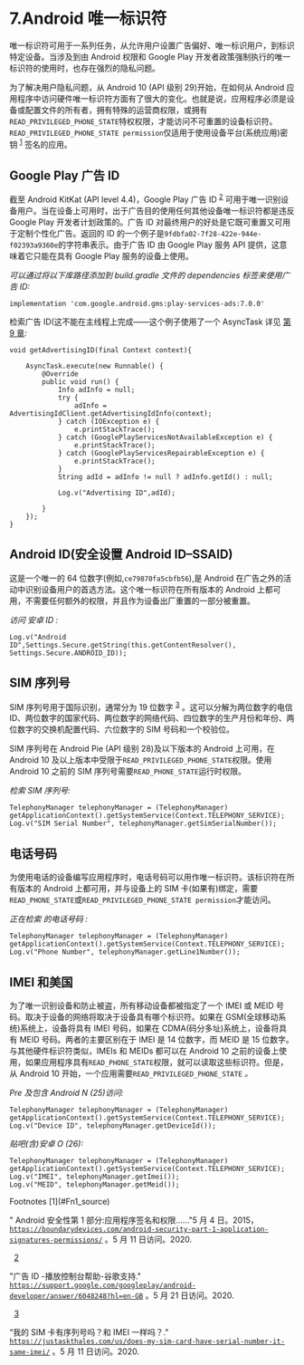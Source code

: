 # 7.Android 唯一标识符

唯一标识符可用于一系列任务，从允许用户设置广告偏好、唯一标识用户，到标识特定设备。当涉及到由 Android 权限和 Google Play 开发者政策强制执行的唯一标识符的使用时，也存在强烈的隐私问题。

为了解决用户隐私问题，从 Android 10 (API 级别 29)开始，在如何从 Android 应用程序中访问硬件唯一标识符方面有了很大的变化。也就是说，应用程序必须是设备或配置文件的所有者，拥有特殊的运营商权限，或拥有`READ_PRIVILEGED_PHONE_STATE`特权权限，才能访问不可重置的设备标识符。`READ_PRIVILEGED_PHONE_STATE permission`仅适用于使用设备平台(系统应用)密钥 <sup>[1](#Fn1)</sup> 签名的应用。

## Google Play 广告 ID

截至 Android KitKat (API level 4.4)，Google Play 广告 ID <sup>[2](#Fn2)</sup> 可用于唯一识别设备用户。当在设备上可用时，出于广告目的使用任何其他设备唯一标识符都是违反 Google Play 开发者计划政策的。广告 ID 对最终用户的好处是它既可重置又可用于定制个性化广告。返回的 ID 的一个例子是`9fdbfa02-7f28-422e-944e-f02393a9360e`的字符串表示。由于广告 ID 由 Google Play 服务 API 提供，这意味着它只能在具有 Google Play 服务的设备上使用。

*可以通过将以下库路径添加到 build.gradle 文件的 dependencies 标签来使用广告 ID:*

```
implementation 'com.google.android.gms:play-services-ads:7.0.0'

```

检索广告 ID(这不能在主线程上完成——这个例子使用了一个 AsyncTask 详见 [第 9 章](09.html)*:*

```
void getAdvertisingID(final Context context){

    AsyncTask.execute(new Runnable() {
        @Override
        public void run() {
            Info adInfo = null;
            try {
                adInfo = AdvertisingIdClient.getAdvertisingIdInfo(context);
            } catch (IOException e) {
                e.printStackTrace();
            } catch (GooglePlayServicesNotAvailableException e) {
                e.printStackTrace();
            } catch (GooglePlayServicesRepairableException e) {
                e.printStackTrace();
            }
            String adId = adInfo != null ? adInfo.getId() : null;

            Log.v("Advertising ID",adId);

        }
    });
}

```

## Android ID(安全设置 Android ID–SSAID)

这是一个唯一的 64 位数字(例如,`ce79870fa5cbfb56`),是 Android 在广告之外的活动中识别设备用户的首选方法。这个唯一标识符在所有版本的 Android 上都可用，不需要任何额外的权限，并且作为设备出厂重置的一部分被重置。

*访问* *安卓 ID* *:*

```
Log.v("Android ID",Settings.Secure.getString(this.getContentResolver(), Settings.Secure.ANDROID_ID));

```

## SIM 序列号

SIM 序列号用于国际识别，通常分为 19 位数字 <sup>[3](#Fn3)</sup> 。这可以分解为两位数字的电信 ID、两位数字的国家代码、两位数字的网络代码、四位数字的生产月份和年份、两位数字的交换机配置代码、六位数字的 SIM 号码和一个校验位。

SIM 序列号在 Android Pie (API 级别 28)及以下版本的 Android 上可用，在 Android 10 及以上版本中受限于`READ_PRIVILEGED_PHONE_STATE`权限。使用 Android 10 之前的 SIM 序列号需要`READ_PHONE_STATE`运行时权限。

*检索 SIM 序列号:*

```
TelephonyManager telephonyManager = (TelephonyManager) getApplicationContext().getSystemService(Context.TELEPHONY_SERVICE);
Log.v("SIM Serial Number", telephonyManager.getSimSerialNumber());

```

## 电话号码

为使用电话的设备编写应用程序时，电话号码可以用作唯一标识符。该标识符在所有版本的 Android 上都可用，并与设备上的 SIM 卡(如果有)绑定，需要`READ_PHONE_STATE`或`READ_PRIVILEGED_PHONE_STATE permission`才能访问。

*正在检索* *的电话号码* *:*

```
TelephonyManager telephonyManager = (TelephonyManager) getApplicationContext().getSystemService(Context.TELEPHONY_SERVICE);
Log.v("Phone Number", telephonyManager.getLine1Number());

```

## IMEI 和美国

为了唯一识别设备和防止被盗，所有移动设备都被指定了一个 IMEI 或 MEID 号码。取决于设备的网络将取决于设备具有哪个标识符。如果在 GSM(全球移动系统)系统上，设备将具有 IMEI 号码，如果在 CDMA(码分多址)系统上，设备将具有 MEID 号码。两者的主要区别在于 IMEI 是 14 位数字，而 MEID 是 15 位数字。与其他硬件标识符类似，IMEIs 和 MEIDs 都可以在 Android 10 之前的设备上使用，如果应用程序具有`READ_PHONE_STATE`权限，就可以读取这些标识符。但是，从 Android 10 开始，一个应用需要`READ_PRIVILEGED_PHONE_STATE` *。*

*Pre 及包含 Android N (25)访问:*

```
TelephonyManager telephonyManager = (TelephonyManager) getApplicationContext().getSystemService(Context.TELEPHONY_SERVICE);
Log.v("Device ID", telephonyManager.getDeviceId());

```

*贴吧(含)安卓 O (26):*

```
TelephonyManager telephonyManager = (TelephonyManager) getApplicationContext().getSystemService(Context.TELEPHONY_SERVICE);
Log.v("IMEI", telephonyManager.getImei());
Log.v("MEID", telephonyManager.getMeid());

```

<aside aria-label="Footnotes" class="FootnoteSection" epub:type="footnotes">Footnotes [1](#Fn1_source)

" Android 安全性第 1 部分:应用程序签名和权限……"5 月 4 日。2015， [`https://boundarydevices.com/android-security-part-1-application-signatures-permissions/`](https://boundarydevices.com/android-security-part-1-application-signatures-permissions/) 。5 月 11 日访问。2020.

  [2](#Fn2_source)

"广告 ID -播放控制台帮助-谷歌支持." [`https://support.google.com/googleplay/android-developer/answer/6048248?hl=en-GB`](https://support.google.com/googleplay/android-developer/answer/6048248%253Fhl%253Den-GB) 。5 月 21 日访问。2020.

  [3](#Fn3_source)

“我的 SIM 卡有序列号吗？和 IMEI 一样吗？." [`https://justaskthales.com/us/does-my-sim-card-have-serial-number-it-same-imei/`](https://justaskthales.com/us/does-my-sim-card-have-serial-number-it-same-imei/) 。5 月 11 日访问。2020.

 </aside>